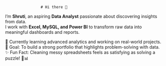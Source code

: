                     # Hi there 👋  

I’m **Shruti**, an aspiring **Data Analyst** passionate about discovering insights from data.  
I work with **Excel, MySQL, and Power BI** to transform raw data into meaningful dashboards and reports.  

🌱 Currently learning advanced analytics and working on real-world projects.  
🎯 Goal: To build a strong portfolio that highlights problem-solving with data.  
✨ Fun Fact: Cleaning messy spreadsheets feels as satisfying as solving a puzzle! 🧩📊  

